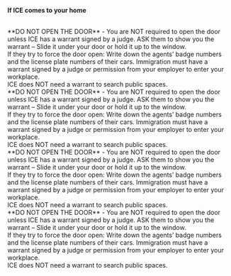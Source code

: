 **If ICE comes to your home**

<br>
**DO NOT OPEN THE DOOR** - You are NOT required to open the door unless ICE has a warrant signed by a judge.
ASK them to show you the warrant – Slide it under your door or hold it up to the window.
<br>
If they try to force the door open: Write down the agents’ badge numbers and the license plate numbers of their cars.
Immigration must have a warrant signed by a judge or permission from your employer to enter your workplace.  
<br>
ICE does NOT need a warrant to search public spaces.

<br>
**DO NOT OPEN THE DOOR** - You are NOT required to open the door unless ICE has a warrant signed by a judge.
ASK them to show you the warrant – Slide it under your door or hold it up to the window.
<br>
If they try to force the door open: Write down the agents’ badge numbers and the license plate numbers of their cars.
Immigration must have a warrant signed by a judge or permission from your employer to enter your workplace.  
<br>
ICE does NOT need a warrant to search public spaces.

<br>
**DO NOT OPEN THE DOOR** - You are NOT required to open the door unless ICE has a warrant signed by a judge.
ASK them to show you the warrant – Slide it under your door or hold it up to the window.
<br>
If they try to force the door open: Write down the agents’ badge numbers and the license plate numbers of their cars.
Immigration must have a warrant signed by a judge or permission from your employer to enter your workplace.  
<br>
ICE does NOT need a warrant to search public spaces.

<br>
**DO NOT OPEN THE DOOR** - You are NOT required to open the door unless ICE has a warrant signed by a judge.
ASK them to show you the warrant – Slide it under your door or hold it up to the window.
<br>
If they try to force the door open: Write down the agents’ badge numbers and the license plate numbers of their cars.
Immigration must have a warrant signed by a judge or permission from your employer to enter your workplace.  
<br>
ICE does NOT need a warrant to search public spaces.
